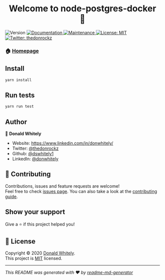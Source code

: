 <h1 align="center">Welcome to node-postgres-docker 👋</h1>
<p>
  <img alt="Version" src="https://img.shields.io/badge/version-1.0.0-blue.svg?cacheSeconds=2592000" />
  <a href="https://github.com/dswhitely1/node-docker-container-trial#readme" target="_blank">
    <img alt="Documentation" src="https://img.shields.io/badge/documentation-yes-brightgreen.svg" />
  </a>
  <a href="https://github.com/dswhitely1/node-docker-container-trial/graphs/commit-activity" target="_blank">
    <img alt="Maintenance" src="https://img.shields.io/badge/Maintained%3F-yes-green.svg" />
  </a>
  <a href="https://github.com/dswhitely1/node-docker-container-trial/blob/master/LICENSE" target="_blank">
    <img alt="License: MIT" src="https://img.shields.io/github/license/dswhitely1/node-postgres-docker" />
  </a>
  <a href="https://twitter.com/thedonrockz" target="_blank">
    <img alt="Twitter: thedonrockz" src="https://img.shields.io/twitter/follow/thedonrockz.svg?style=social" />
  </a>
</p>

### 🏠 [Homepage](https://github.com/dswhitely1/node-docker-container-trial#readme)

## Install

```sh
yarn install
```

## Run tests

```sh
yarn run test
```

## Author

👤 **Donald Whitely**

* Website: https://www.linkedin.com/in/donwhitely/
* Twitter: [@thedonrockz](https://twitter.com/thedonrockz)
* Github: [@dswhitely1](https://github.com/dswhitely1)
* LinkedIn: [@donwhitely](https://linkedin.com/in/donwhitely)

## 🤝 Contributing

Contributions, issues and feature requests are welcome!<br />Feel free to check [issues page](https://github.com/dswhitely1/node-docker-container-trial/issues). You can also take a look at the [contributing guide](https://github.com/dswhitely1/node-docker-container-trial/blob/master/CONTRIBUTING.md).

## Show your support

Give a ⭐️ if this project helped you!

## 📝 License

Copyright © 2020 [Donald Whitely](https://github.com/dswhitely1).<br />
This project is [MIT](https://github.com/dswhitely1/node-docker-container-trial/blob/master/LICENSE) licensed.

***
_This README was generated with ❤️ by [readme-md-generator](https://github.com/kefranabg/readme-md-generator)_